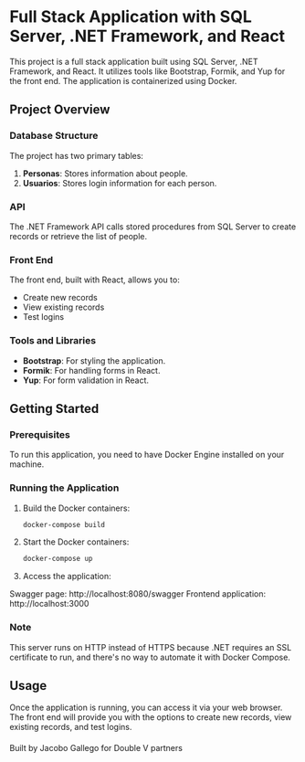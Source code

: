 # Full Stack Application with SQL Server, .NET Framework, and React

This project is a full stack application built using SQL Server, .NET Framework, and React. It utilizes tools like Bootstrap, Formik, and Yup for the front end. The application is containerized using Docker.

## Project Overview

### Database Structure

The project has two primary tables:
1. **Personas**: Stores information about people.
2. **Usuarios**: Stores login information for each person.

### API

The .NET Framework API calls stored procedures from SQL Server to create records or retrieve the list of people.

### Front End

The front end, built with React, allows you to:
- Create new records
- View existing records
- Test logins

### Tools and Libraries

- **Bootstrap**: For styling the application.
- **Formik**: For handling forms in React.
- **Yup**: For form validation in React.

## Getting Started

### Prerequisites

To run this application, you need to have Docker Engine installed on your machine.

### Running the Application

1. Build the Docker containers:
    ```sh
    docker-compose build
    ```

2. Start the Docker containers:
    ```sh
    docker-compose up
    ```

 3. Access the application:

Swagger page: http://localhost:8080/swagger
Frontend application: http://localhost:3000

### Note

This server runs on HTTP instead of HTTPS because .NET requires an SSL certificate to run, and there's no way to automate it with Docker Compose.

## Usage

Once the application is running, you can access it via your web browser. The front end will provide you with the options to create new records, view existing records, and test logins.





#### 
Built by Jacobo Gallego for Double V partners

